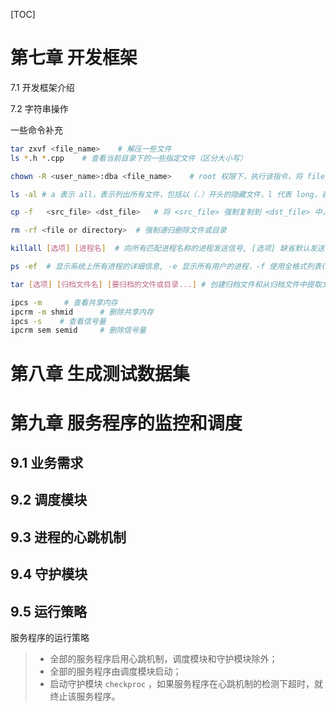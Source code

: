 [TOC]

# 第七章 开发框架

7.1 开发框架介绍

7.2 字符串操作

一些命令补充

```bash
tar zxvf <file_name>	# 解压一些文件
ls *.h *.cpp	# 查看当前目录下的一些指定文件（区分大小写）

chown -R <user_name>:dba <file_name>	# root 权限下，执行该指令，将 file_name 的权限赋值给 user_name

ls -al # a 表示 all，表示列出所有文件，包括以（.）开头的隐藏文件，l 代表 long，表示使用长列表格式显示信息，提供更详细的输出

cp -f	<src_file> <dst_file>	# 将 <src_file> 强制复制到 <dst_file> 中，-f 表示强制复制 force

rm -rf <file or directory>	# 强制递归删除文件或目录

killall [选项] [进程名]	# 向所有匹配进程名称的进程发送信号, [选项] 缺省默认发送 SIGTERM(15) 信号，即程序正常退出

ps -ef	# 显示系统上所有进程的详细信息, -e 显示所有用户的进程，-f 使用全格式列表(full format listing), 提供更详细的输出信息

tar [选项] [归档文件名] [要归档的文件或目录...]	# 创建归档文件和从归档文件中提取文件

ipcs -m		# 查看共享内存
ipcrm -m shmid		# 删除共享内存
ipcs -s    # 查看信号量
ipcrm sem semid		# 删除信号量
```

# 第八章 生成测试数据集



# 第九章 服务程序的监控和调度

## 9.1 业务需求

## 9.2 调度模块

## 9.3 进程的心跳机制

## 9.4 守护模块

## 9.5 运行策略

服务程序的运行策略

> - 全部的服务程序启用心跳机制，调度模块和守护模块除外；
> - 全部的服务程序由调度模块启动；
> - 启动守护模块 `checkproc` ，如果服务程序在心跳机制的检测下超时，就终止该服务程序。
